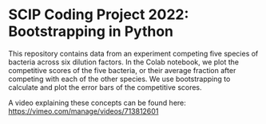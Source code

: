 # SCIP Coding Project 2022: Bootstrapping in Python

This repository contains data from an experiment competing five species of bacteria across six dilution factors. In the Colab notebook, we plot the competitive scores of the five bacteria, or their average fraction after competing with each of the other species. We use bootstrapping to calculate and plot the error bars of the competitive scores.

A video explaining these concepts can be found here: https://vimeo.com/manage/videos/713812601

